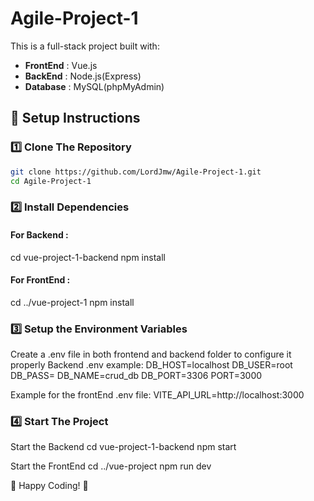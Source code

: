 # Agile-Project-1
This is a full-stack project built with:
- **FrontEnd** : Vue.js
- **BackEnd** : Node.js(Express)
- **Database** : MySQL(phpMyAdmin)

## 🔧 Setup Instructions
### 1️⃣ Clone The Repository
```sh
git clone https://github.com/LordJmw/Agile-Project-1.git
cd Agile-Project-1
```

### 2️⃣ Install Dependencies
#### For Backend : 
cd vue-project-1-backend
npm install

#### For FrontEnd :
cd ../vue-project-1
npm install


### 3️⃣ Setup the Environment Variables
Create a .env file in both frontend and backend folder to configure it properly
Backend .env example:
DB_HOST=localhost
DB_USER=root
DB_PASS= 
DB_NAME=crud_db
DB_PORT=3306
PORT=3000

Example for the frontEnd .env file:
VITE_API_URL=http://localhost:3000

### 4️⃣ Start The Project
Start the Backend
cd vue-project-1-backend
npm start

Start the FrontEnd
cd ../vue-project
npm run dev

🚀 Happy Coding! 🎉

